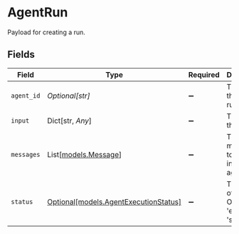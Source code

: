 # AgentRun

Payload for creating a run.


## Fields

| Field                                                                      | Type                                                                       | Required                                                                   | Description                                                                |
| -------------------------------------------------------------------------- | -------------------------------------------------------------------------- | -------------------------------------------------------------------------- | -------------------------------------------------------------------------- |
| `agent_id`                                                                 | *Optional[str]*                                                            | :heavy_minus_sign:                                                         | The ID of the agent to run.                                                |
| `input`                                                                    | Dict[str, *Any*]                                                           | :heavy_minus_sign:                                                         | The input to the agent.                                                    |
| `messages`                                                                 | List[[models.Message](../models/message.md)]                               | :heavy_minus_sign:                                                         | The messages to pass an input to the agent.                                |
| `status`                                                                   | [Optional[models.AgentExecutionStatus]](../models/agentexecutionstatus.md) | :heavy_minus_sign:                                                         | The status of the run. One of 'error', 'success'.                          |